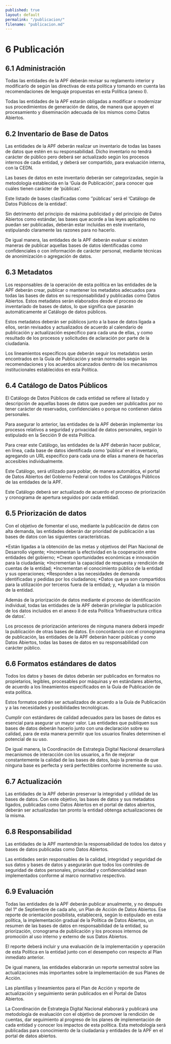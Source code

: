 ```yaml
---
published: true
layout: default
permalink: "/publicacion/"
filename: "publicacion.md"
---
```



# 6 Publicación

## 6.1  Administración

Todas las entidades de la APF deberán revisar su reglamento interior y modificarlo de según las directivas de esta política y tomando en cuenta las recomendaciones de lenguaje propuestas en esta Política (anexo I).

Todas las entidades de la APF estarán obligadas a modificar o modernizar sus procedimientos de generación de datos, de manera que apoyen el procesamiento y diseminación adecuada de los mismos como Datos Abiertos.

## 6.2  Inventario de Base de Datos

Las entidades de la APF deberán realizar un inventario de todas las bases de datos que estén en su responsabilidad. Dicho inventario no tendrá carácter de público pero deberá ser actualizado según los procesos internos de cada entidad, y deberá ser compartido, para evaluación interna, con la CEDN.

Las bases de datos en este inventario deberán ser categorizadas, según la metodología establecida en la ‘Guía de Publicación’, para conocer que cuáles tienen carácter de ‘públicas’.

Este listado de bases clasificadas como ‘’públicas’ será el ‘Catálogo de Datos Públicos de la entidad’.

Sin detrimento del principio de máxima publicidad y del principio de Datos Abiertos como estándar, las bases que acorde a las leyes aplicables no puedan ser publicadas, deberán estar incluidas en este inventario, estipulando claramente las razones para no hacerlo.

De igual manera, las entidades de la APF deberán evaluar si existen maneras de publicar aquellas bases de datos identificadas como confidenciales o con información de carácter personal, mediante técnicas de anonimización o agregación de datos.


## 6.3  Metadatos

Los responsables de la operación de esta política en las entidades de la APF deberán crear, publicar o mantener los metadatos adecuados para todas las bases de datos en su responsabilidad y publicadas como Datos Abiertos. Estos metadatos serán elaborados desde el proceso de inventariado de bases de datos, lo que significa que pasarán automáticamente al Catálogo de datos públicos.

Estos metadatos deberán ser públicos junto a la base de datos ligada a ellos, serán revisados y actualizados de acuerdo al calendario de publicación y actualización específico para cada una de ellas, y como resultado de los procesos y solicitudes de aclaración por parte de la ciudadanía.

Los lineamientos específicos que deberán seguir los metadatos serán encontrados en la Guía de Publicación y serán normados según las recomendaciones y  los acuerdos alcanzados dentro de los mecanismos institucionales establecidos en esta Política.


## 6.4  Catálogo de Datos Públicos

El Catálogo de Datos Públicos de cada entidad se refiere al listado y descripción de aquellas bases de datos que pueden ser publicados por no tener carácter de reservados, confidenciales o porque no contienen datos personales.

Para asegurar lo anterior, las entidades de la APF deberán implementar los procesos relativos a seguridad y privacidad de datos personales, según lo estipulado en la Sección 9 de esta Política.

Para crear este Catálogo, las entidades de la APF deberán hacer publicar, en línea, cada base de datos identificada como ‘pública’ en el inventario, agregando un URL específico para cada una de ellas a manera de hacerlas accesibles individualmente.

Este Catálogo, será utilizado para poblar, de manera automática, el portal de Datos Abiertos del Gobierno Federal con todos los Catálogos Públicos de las entidades de la APF.

Este Catálogo deberá ser actualizado de acuerdo el proceso de priorización y cronograma de apertura seguidos por cada entidad.


## 6.5  Priorización de datos

Con el objetivo de fomentar el uso, mediante la publicación de datos con alta demanda, las entidades deberán dar prioridad de publicación a las bases de datos con las siguientes características.

*Están ligadas a la obtención de las metas y objetivos del Plan Nacional de Desarrollo vigente;
*Incrementan la efectividad en la cooperación entre entidades del gobierno;
*Crean oportunidades económicas e innovación para la ciudadanía;
*Incrementan la capacidad de respuesta y rendición de cuentas de la entidad;
*Incrementan el conocimiento público de la entidad y sus operaciones;
*Responden a las necesidades de demanda identificadas y pedidas por los ciudadanos;
*Datos que ya son compartidos para la utilización por terceros fuera de la entidad; y,
*Ayudan a la misión de la entidad.

Además de la priorización de datos mediante el proceso de identificación individual, todas las entidades de la APF deberán privilegiar la publicación de los datos incluidos en el anexo II de esta Política ‘Infraestructura crítica de datos’.

Los procesos de priorización anteriores de ninguna manera deberá impedir la publicación de otras bases de datos. En concordancia con el cronograma de publicación, las entidades de la APF deberán hacer públicas y como Datos Abiertos, todas las bases de datos en su responsabilidad con carácter público.


## 6.6  Formatos estándares de datos

Todos los datos y bases de datos deberán ser publicados en formatos no propietarios, legibles, procesables por máquinas y en estándares abiertos, de acuerdo a los lineamientos especificados en la Guía de Publicación de esta política.

Estos formatos podrán ser actualizados de acuerdo a la Guía de Publicación y a las necesidades y posibilidades tecnológicas.

Cumplir con estándares de calidad adecuados para las bases de datos es esencial para asegurar un mayor valor. Las entidades que publiquen sus bases de datos deberán hacerlo junto con una declaración sobre su calidad, para de esta manera permitir que los usuarios finales determinen el potencial de su uso.

De igual manera, la Coordinación de Estrategia Digital Nacional desarrollará mecanismos de interacción con los usuarios, a fin de mejorar constantemente la calidad de las bases de datos, bajo la premisa de que ninguna base es perfecta y será perfectibles conforme incremente su uso.


## 6.7  Actualización

Las entidades de la APF deberán preservar la integridad y utilidad de las bases de datos. Con este objetivo, las bases de datos y sus metadatos ligados, publicadas como Datos Abiertos en el portal de datos abiertos, deberán ser actualizadas tan pronto la entidad obtenga actualizaciones de la misma.


## 6.8  Responsabilidad

Las entidades de la APF mantendrán la responsabilidad de todos los datos y bases de datos publicadas como Datos Abiertos.

Las entidades serán responsables de la calidad, integridad y seguridad de sus datos y bases de datos y asegurarán que todos los controles de seguridad de datos personales, privacidad y confidencialidad sean implementados conforme al marco normativo respectivo.


## 6.9  Evaluación

Todas las entidades de la APF deberán publicar anualmente, y no después del 1° de Septiembre de cada año, un Plan de Acción de Datos Abiertos. Ese reporte de orientación posibilista, establecerá, según lo estipulado en esta política, la implementación gradual de la Política de Datos Abiertos, un resumen de las bases de datos en responsabilidad de la entidad, su priorización, cronograma de publicación y los procesos internos de promoción al uso interno y externo de sus Datos Abiertos.

El reporte deberá incluir y una evaluación de la implementación y operación de esta Política en la entidad junto con el desempeño con respecto al Plan inmediato anterior.

De igual manera, las entidades elaborarán un reporte semestral sobre las actualizaciones más importantes sobre la implementación de sus Planes de Acción.

Las plantillas y lineamientos para el Plan de Acción y reporte de actualización y seguimiento serán publicados en el Portal de Datos Abiertos.

La Coordinación de Estrategia Digital Nacional elaborará y publicará una metodología de evaluación con el objetivo de promover la rendición de cuentas, dar seguimiento al progreso de los planes de implementación de cada entidad y conocer los impactos de esta política. Esta metodología será publicadas para conocimiento de la ciudadanía y entidades de la APF en el portal de datos abiertos.


